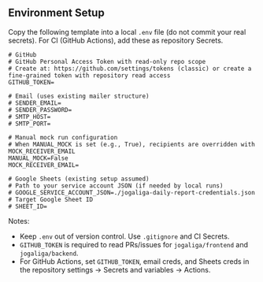 ## Environment Setup

Copy the following template into a local `.env` file (do not commit your real secrets). For CI (GitHub Actions), add these as repository Secrets.

```env
# GitHub
# GitHub Personal Access Token with read-only repo scope
# Create at: https://github.com/settings/tokens (classic) or create a fine-grained token with repository read access
GITHUB_TOKEN=

# Email (uses existing mailer structure)
# SENDER_EMAIL=
# SENDER_PASSWORD=
# SMTP_HOST=
# SMTP_PORT=

# Manual mock run configuration
# When MANUAL_MOCK is set (e.g., True), recipients are overridden with MOCK_RECEIVER_EMAIL
MANUAL_MOCK=False
MOCK_RECEIVER_EMAIL=

# Google Sheets (existing setup assumed)
# Path to your service account JSON (if needed by local runs)
# GOOGLE_SERVICE_ACCOUNT_JSON=./jogaliga-daily-report-credentials.json
# Target Google Sheet ID
# SHEET_ID=
```

Notes:
- Keep `.env` out of version control. Use `.gitignore` and CI Secrets.
- `GITHUB_TOKEN` is required to read PRs/issues for `jogaliga/frontend` and `jogaliga/backend`.
- For GitHub Actions, set `GITHUB_TOKEN`, email creds, and Sheets creds in the repository settings → Secrets and variables → Actions.

